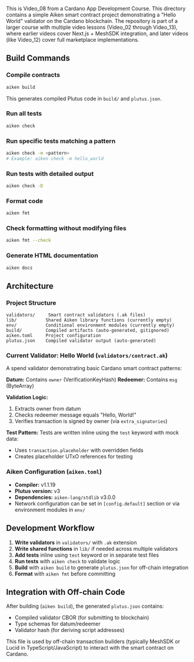 
This is Video_08 from a Cardano App Development Course. This directory contains a simple Aiken smart contract project demonstrating a "Hello World" validator on the Cardano blockchain. The repository is part of a larger course with multiple video lessons (Video_02 through Video_13), where earlier videos cover Next.js + MeshSDK integration, and later videos (like Video_12) cover full marketplace implementations.

## Build Commands

### Compile contracts
```sh
aiken build
```
This generates compiled Plutus code in `build/` and `plutus.json`.

### Run all tests
```sh
aiken check
```

### Run specific tests matching a pattern
```sh
aiken check -m <pattern>
# Example: aiken check -m hello_world
```

### Run tests with detailed output
```sh
aiken check -D
```

### Format code
```sh
aiken fmt
```

### Check formatting without modifying files
```sh
aiken fmt --check
```

### Generate HTML documentation
```sh
aiken docs
```

## Architecture

### Project Structure
```
validators/     Smart contract validators (.ak files)
lib/           Shared Aiken library functions (currently empty)
env/           Conditional environment modules (currently empty)
build/         Compiled artifacts (auto-generated, gitignored)
aiken.toml     Project configuration
plutus.json    Compiled validator output (auto-generated)
```

### Current Validator: Hello World (`validators/contract.ak`)

A spend validator demonstrating basic Cardano smart contract patterns:

**Datum:** Contains `owner` (VerificationKeyHash)
**Redeemer:** Contains `msg` (ByteArray)

**Validation Logic:**
1. Extracts owner from datum
2. Checks redeemer message equals "Hello, World!"
3. Verifies transaction is signed by owner (via `extra_signatories`)

**Test Pattern:**
Tests are written inline using the `test` keyword with mock data:
- Uses `transaction.placeholder` with overridden fields
- Creates placeholder UTxO references for testing

### Aiken Configuration (`aiken.toml`)

- **Compiler:** v1.1.19
- **Plutus version:** v3
- **Dependencies:** `aiken-lang/stdlib` v3.0.0
- Network configuration can be set in `[config.default]` section or via environment modules in `env/`

## Development Workflow

1. **Write validators** in `validators/` with `.ak` extension
2. **Write shared functions** in `lib/` if needed across multiple validators
3. **Add tests** inline using `test` keyword or in separate test files
4. **Run tests** with `aiken check` to validate logic
5. **Build** with `aiken build` to generate `plutus.json` for off-chain integration
6. **Format** with `aiken fmt` before committing

## Integration with Off-chain Code

After building (`aiken build`), the generated `plutus.json` contains:
- Compiled validator CBOR (for submitting to blockchain)
- Type schemas for datum/redeemer
- Validator hash (for deriving script addresses)

This file is used by off-chain transaction builders (typically MeshSDK or Lucid in TypeScript/JavaScript) to interact with the smart contract on Cardano.
